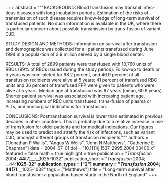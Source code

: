 +++
abstract = """BACKGROUND: Blood transfusion may transmit infec-tious diseases with long incubation periods. Estimation of the risks of transmission of such disease requires know-ledge of long-term survival of transfused patients. No such information is available in the UK, where there is particular concern about possible transmission by trans-fusion of variant CJD.

STUDY DESIGN AND METHODS: Information on survival after transfusion and demographics was collected for all patients transfused during June 1994 in a popula-tion of 2.9 million served by a single blood center.

RESULTS: A total of 2899 patients were transfused with 10,760 units of RBCs (99% of RBCs issued during the study period). Follow-up to death or 5 years was com-pleted for 98.2 percent, and 46.9 percent of all transfusion recipients were alive at 5 years; 41 percent of transfused RBC units and 36 percent of transfused FFP were given to patients who were alive at 5 years. Median age at transfusion was 67 years (mean, 60.9 years). Shorter patient survival was associated with increasing patient age, increasing numbers of RBC units transfused, trans-fusion of plasma or PLTs, and nonsurgical indications for transfusion.

CONCLUSIONS: Posttransfusion survival is lower than estimated in previous decades in other countries. This is probably due to a relative increase in use of transfusion for older patients and for medical indications. Our figures may be used to predict and stratify the risk of infections, such as variant CJD, amongst different groups of transfusion recipients."""
authors = ["Jonathan P Wallis", "Angus W Wells", "John N Matthews", "Catherine E Chapman"]
date = 2004-07-01
doi = "10.1111/j.1537-2995.2004.03400.x"
featured = false
math = true
highlight = true
publication = "*Transfusion* 2004; __44__(7)__:__1025-1032"
publication_short = "*Transfusion* 2004; __44:__1025-32"
publication_types = ["2"]
summary = "*Transfusion* 2004; __44__(7)__:__1025-1032"
tags = ["Matthews"]
title = "Long-term survival after blood transfusion: a population based study in the North of England"
+++
